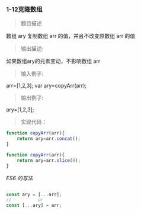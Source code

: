 ### 1-12克隆数组

> 题目描述

数组 ary 复制数组 arr 的值，并且不改变原数组 arr 的值

>输出描述:

如果数组ary的元素变动，不影响数组 arr

>输入例子:

arr=[1,2,3];
var ary=copyArr(arr);

>输出例子:

ary=[1,2,3];

> 实现代码：

```js
function copyArr(arr){
    return ary=arr.concat();
}

function copyArr(arr){
    return ary=arr.slice(0);
}


```

*ES6 的写法*
```js

const ary = [...arr];
//          or            
const [...ary] = arr;

```
